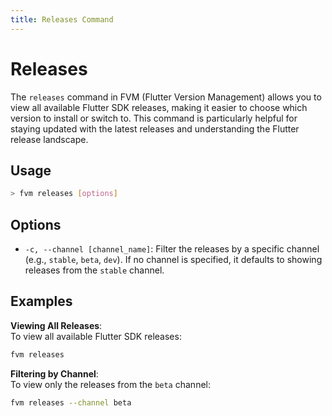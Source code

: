 ```yaml
---
title: Releases Command
---
```


# Releases

The `releases` command in FVM (Flutter Version Management) allows you to view all available Flutter SDK releases, making it easier to choose which version to install or switch to. This command is particularly helpful for staying updated with the latest releases and understanding the Flutter release landscape.

## Usage

```bash
> fvm releases [options]
```

## Options

- `-c, --channel [channel_name]`: Filter the releases by a specific channel (e.g., `stable`, `beta`, `dev`). If no channel is specified, it defaults to showing releases from the `stable` channel.

## Examples

**Viewing All Releases**:  
To view all available Flutter SDK releases:

```bash
fvm releases
```

**Filtering by Channel**:  
To view only the releases from the `beta` channel:

```bash
fvm releases --channel beta
```
